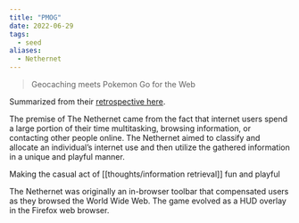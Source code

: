 ```yaml
---
title: "PMOG"
date: 2022-06-29
tags:
  - seed
aliases:
  - Nethernet
---
```


> Geocaching meets Pokemon Go for the Web

Summarized from their [retrospective here](http://pmog.com/).

The premise of The Nethernet came from the fact that internet users spend a large portion of their time multitasking, browsing information, or contacting other people online. The Nethernet aimed to classify and allocate an individual’s internet use and then utilize the gathered information in a unique and playful manner.

Making the casual act of [[thoughts/information retrieval]] fun and playful

The Nethernet was originally an in-browser toolbar that compensated users as they browsed the World Wide Web. The game evolved as a HUD overlay in the Firefox web browser.
